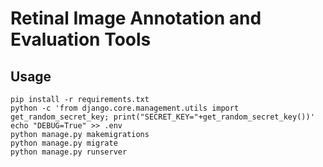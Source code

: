 # Retinal Image Annotation and Evaluation Tools

## Usage

```shell
pip install -r requirements.txt
python -c 'from django.core.management.utils import get_random_secret_key; print("SECRET_KEY="+get_random_secret_key())'
echo "DEBUG=True" >> .env
python manage.py makemigrations
python manage.py migrate
python manage.py runserver
```


